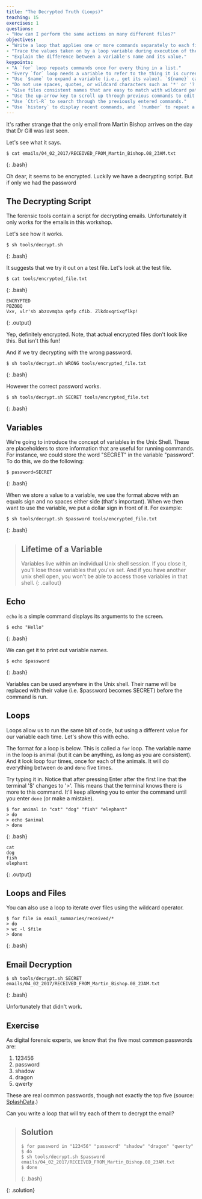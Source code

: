 ```yaml
---
title: "The Decrypted Truth (Loops)"
teaching: 15
exercises: 1
questions:
- "How can I perform the same actions on many different files?"
objectives:
- "Write a loop that applies one or more commands separately to each file in a set of files."
- "Trace the values taken on by a loop variable during execution of the loop."
- "Explain the difference between a variable's name and its value."
keypoints:
- "A `for` loop repeats commands once for every thing in a list."
- "Every `for` loop needs a variable to refer to the thing it is currently operating on."
- "Use `$name` to expand a variable (i.e., get its value). `${name}` can also be used."
- "Do not use spaces, quotes, or wildcard characters such as '*' or '?' in filenames, as it complicates variable expansion."
- "Give files consistent names that are easy to match with wildcard patterns to make it easy to select them for looping."
- "Use the up-arrow key to scroll up through previous commands to edit and repeat them."
- "Use `Ctrl-R` to search through the previously entered commands."
- "Use `history` to display recent commands, and `!number` to repeat a command by number."
---
```


It's rather strange that the only email from Martin Bishop arrives on the day that Dr Gill was last seen.

Let's see what it says.

~~~
$ cat emails/04_02_2017/RECEIVED_FROM_Martin_Bishop.08_23AM.txt
~~~
{: .bash}

Oh dear, it seems to be encrypted. Luckily we have a decrypting script. But if only we had the password

## The Decrypting Script

The forensic tools contain a script for decrypting emails. Unfortunately it only works for the emails in this workshop.

Let's see how it works.

~~~
$ sh tools/decrypt.sh
~~~
{: .bash}

It suggests that we try it out on a test file. Let's look at the test file.

~~~
$ cat tools/encrypted_file.txt
~~~
{: .bash}
~~~
ENCRYPTED
PBZOBQ
Vxv, vlr'sb abzovmqba qefp cfib. Zlkdoxqrixqflkp!
~~~
{: .output}

Yep, definitely encrypted. Note, that actual encrypted files don't look like this. But isn't this fun!


And if we try decrypting with the wrong password.

~~~
$ sh tools/decrypt.sh WRONG tools/encrypted_file.txt
~~~
{: .bash}

However the correct password works.
~~~
$ sh tools/decrypt.sh SECRET tools/encrypted_file.txt
~~~
{: .bash}

## Variables

We're going to introduce the concept of variables in the Unix Shell. These are placeholders to store information that are useful for running commands. For instance, we could store the word "SECRET" in the variable "password". To do this, we do the following:

~~~
$ password=SECRET
~~~
{: .bash}

When we store a value to a variable, we use the format above with an equals sign and no spaces either side (that's important). When we then want to use the variable, we put a dollar sign in front of it. For example:

~~~
$ sh tools/decrypt.sh $password tools/encrypted_file.txt
~~~
{: .bash}

> ## Lifetime of a Variable
>
> Variables live within an individual Unix shell session. If you close it, you'll lose those variables that you've set. And if you have another unix shell open, you won't be able to access those variables in that shell.
{: .callout}

## Echo

`echo` is a simple command displays its arguments to the screen.

~~~
$ echo "Hello"
~~~
{: .bash}

We can get it to print out variable names.

~~~
$ echo $password
~~~
{: .bash}

Variables can be used anywhere in the Unix shell. Their name will be replaced with their value (i.e. $password becomes SECRET) before the command is run.

## Loops

Loops allow us to run the same bit of code, but using a different value for our variable each time. Let's show this with echo.

The format for a loop is below. This is called a `for` loop. The variable name in the loop is animal (but it can be anything, as long as you are consistent). And it look loop four times, once for each of the animals. It will do everything between `do` and `done` five times. 

Try typing it in. Notice that after pressing Enter after the first line that the terminal '$' changes to '>'. This means that the terminal knows there is more to this command. It'll keep allowing you to enter the command until you enter `done` (or make a mistake).

~~~
$ for animal in "cat" "dog" "fish" "elephant"
> do
> echo $animal
> done
~~~
{: .bash}
~~~
cat
dog
fish
elephant
~~~
{: .output}

## Loops and Files

You can also use a loop to iterate over files using the wildcard operator.

~~~
$ for file in email_summaries/received/*
> do
> wc -l $file
> done
~~~
{: .bash}

## Email Decryption

~~~
$ sh tools/decrypt.sh SECRET emails/04_02_2017/RECEIVED_FROM_Martin_Bishop.08_23AM.txt
~~~
{: .bash}

Unfortunately that didn't work.

## Exercise

As digital forensic experts, we know that the five most common passwords are:

1. 123456
2. password
3. shadow
4. dragon
5. qwerty

These are real common passwords, though not exactly the top five (source: [SplashData](http://splashdata.blogspot.ca).)

Can you write a loop that will try each of them to decrypt the email?

> ## Solution
>
> ~~~
> $ for password in "123456" "password" "shadow" "dragon" "qwerty"
> $ do
> $ sh tools/decrypt.sh $password emails/04_02_2017/RECEIVED_FROM_Martin_Bishop.08_23AM.txt
> $ done
> ~~~
> {: .bash}
>
{: .solution}

